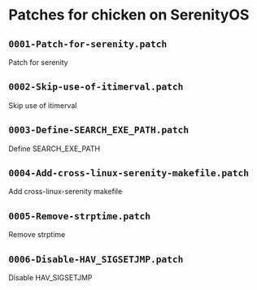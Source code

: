 # Patches for chicken on SerenityOS

## `0001-Patch-for-serenity.patch`

Patch for serenity


## `0002-Skip-use-of-itimerval.patch`

Skip use of itimerval


## `0003-Define-SEARCH_EXE_PATH.patch`

Define SEARCH_EXE_PATH


## `0004-Add-cross-linux-serenity-makefile.patch`

Add cross-linux-serenity makefile


## `0005-Remove-strptime.patch`

Remove strptime


## `0006-Disable-HAV_SIGSETJMP.patch`

Disable HAV_SIGSETJMP


